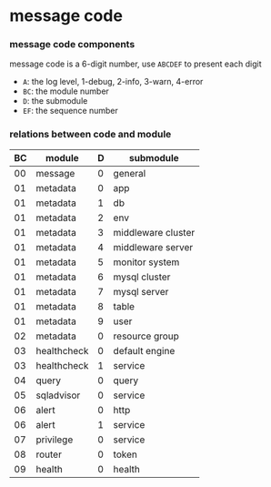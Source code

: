 # message code

### message code components
message code is a 6-digit number, use `ABCDEF` to present each digit
- `A`: the log level, 1-debug, 2-info, 3-warn, 4-error
- `BC`: the module number
- `D`: the submodule
- `EF`: the sequence number

### relations between code and module

| BC  | module      | D   | submodule          |
|-----|-------------|-----|--------------------|
| 00  | message     | 0   | general            |
| 01  | metadata    | 0   | app                |
| 01  | metadata    | 1   | db                 |
| 01  | metadata    | 2   | env                |
| 01  | metadata    | 3   | middleware cluster |
| 01  | metadata    | 4   | middleware server  |
| 01  | metadata    | 5   | monitor system     |
| 01  | metadata    | 6   | mysql cluster      |
| 01  | metadata    | 7   | mysql server       |
| 01  | metadata    | 8   | table              |
| 01  | metadata    | 9   | user               |
| 02  | metadata    | 0   | resource group     |
| 03  | healthcheck | 0   | default engine     |
| 03  | healthcheck | 1   | service            |
| 04  | query       | 0   | query              |
| 05  | sqladvisor  | 0   | service            |
| 06  | alert       | 0   | http               |
| 06  | alert       | 1   | service            |
| 07  | privilege   | 0   | service            |
| 08  | router      | 0   | token              |
| 09  | health      | 0   | health             |
